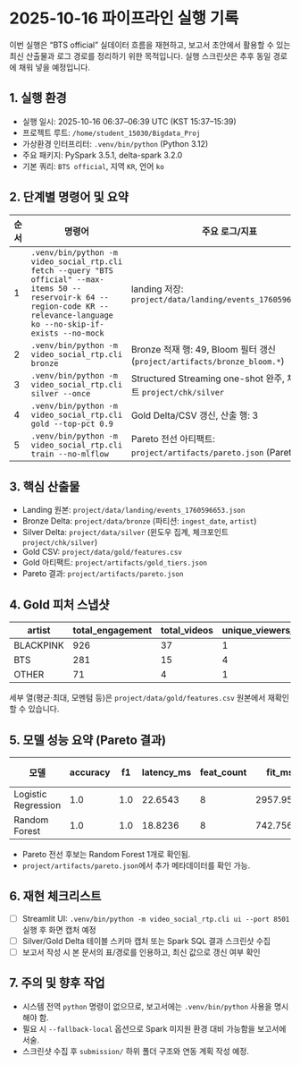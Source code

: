 # 2025-10-16 파이프라인 실행 기록

이번 실행은 “BTS official” 실데이터 흐름을 재현하고, 보고서 초안에서 활용할 수 있는 최신 산출물과 로그 경로를 정리하기 위한 목적입니다. 실행 스크린샷은 추후 동일 경로에 채워 넣을 예정입니다.

## 1. 실행 환경
- 실행 일시: 2025-10-16 06:37–06:39 UTC (KST 15:37–15:39)
- 프로젝트 루트: `/home/student_15030/Bigdata_Proj`
- 가상환경 인터프리터: `.venv/bin/python` (Python 3.12)
- 주요 패키지: PySpark 3.5.1, delta-spark 3.2.0
- 기본 쿼리: `BTS official`, 지역 `KR`, 언어 `ko`

## 2. 단계별 명령어 및 요약
| 순서 | 명령어 | 주요 로그/지표 |
|---|---|---|
| 1 | `.venv/bin/python -m video_social_rtp.cli fetch --query "BTS official" --max-items 50 --reservoir-k 64 --region-code KR --relevance-language ko --no-skip-if-exists --no-mock` | landing 저장: `project/data/landing/events_1760596653.json` |
| 2 | `.venv/bin/python -m video_social_rtp.cli bronze` | Bronze 적재 행: 49, Bloom 필터 갱신 (`project/artifacts/bronze_bloom.*`) |
| 3 | `.venv/bin/python -m video_social_rtp.cli silver --once` | Structured Streaming one-shot 완주, 체크포인트 `project/chk/silver` |
| 4 | `.venv/bin/python -m video_social_rtp.cli gold --top-pct 0.9` | Gold Delta/CSV 갱신, 산출 행: 3 |
| 5 | `.venv/bin/python -m video_social_rtp.cli train --no-mlflow` | Pareto 전선 아티팩트: `project/artifacts/pareto.json` (Pareto 후보 1) |

## 3. 핵심 산출물
- Landing 원본: `project/data/landing/events_1760596653.json`
- Bronze Delta: `project/data/bronze` (파티션: `ingest_date`, `artist`)
- Silver Delta: `project/data/silver` (윈도우 집계, 체크포인트 `project/chk/silver`)
- Gold CSV: `project/data/gold/features.csv`
- Gold 아티팩트: `project/artifacts/gold_tiers.json`
- Pareto 결과: `project/artifacts/pareto.json`

## 4. Gold 피처 스냅샷
| artist | total_engagement | total_videos | unique_viewers_est | engagement_cdf | percentile | tier | trend_direction |
| --- | --- | --- | --- | --- | --- | --- | --- |
| BLACKPINK | 926 | 37 | 1 | 1.0 | 1.0 | 1 | STEADY |
| BTS | 281 | 15 | 4 | 0.27543035993740217 | 0.5 | 4 | STEADY |
| OTHER | 71 | 4 | 1 | 0.05555555555555555 | 0.0 | 4 | STEADY |

세부 열(평균·최대, 모멘텀 등)은 `project/data/gold/features.csv` 원본에서 재확인할 수 있습니다.

## 5. 모델 성능 요약 (Pareto 결과)
| 모델 | accuracy | f1 | latency_ms | feat_count | fit_ms | Pareto 포함 |
| --- | --- | --- | --- | --- | --- | --- |
| Logistic Regression | 1.0 | 1.0 | 22.6543 | 8 | 2957.9594 | - |
| Random Forest | 1.0 | 1.0 | 18.8236 | 8 | 742.7564 | ✅ |

- Pareto 전선 후보는 Random Forest 1개로 확인됨.
- `project/artifacts/pareto.json`에서 추가 메타데이터를 확인 가능.

## 6. 재현 체크리스트
- [ ] Streamlit UI: `.venv/bin/python -m video_social_rtp.cli ui --port 8501` 실행 후 화면 캡처 예정
- [ ] Silver/Gold Delta 테이블 스키마 캡처 또는 Spark SQL 결과 스크린샷 수집
- [ ] 보고서 작성 시 본 문서의 표/경로를 인용하고, 최신 값으로 갱신 여부 확인

## 7. 주의 및 향후 작업
- 시스템 전역 `python` 명령이 없으므로, 보고서에는 `.venv/bin/python` 사용을 명시해야 함.
- 필요 시 `--fallback-local` 옵션으로 Spark 미지원 환경 대비 가능함을 보고서에 서술.
- 스크린샷 수집 후 `submission/` 하위 폴더 구조와 연동 계획 작성 예정.
